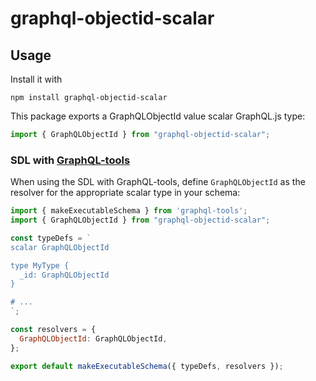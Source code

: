 # graphql-objectid-scalar

## Usage

Install it with 
```
npm install graphql-objectid-scalar
```


This package exports a GraphQLObjectId value scalar GraphQL.js type:

```js
import { GraphQLObjectId } from "graphql-objectid-scalar";
```


### SDL with [GraphQL-tools](https://github.com/apollographql/graphql-tools)

When using the SDL with GraphQL-tools, define `GraphQLObjectId` as the resolver for the appropriate scalar type in your schema:

```js
import { makeExecutableSchema } from 'graphql-tools';
import { GraphQLObjectId } from "graphql-objectid-scalar";

const typeDefs = `
scalar GraphQLObjectId

type MyType {
  _id: GraphQLObjectId
}

# ...
`;

const resolvers = {
  GraphQLObjectId: GraphQLObjectId,
};

export default makeExecutableSchema({ typeDefs, resolvers });
```
